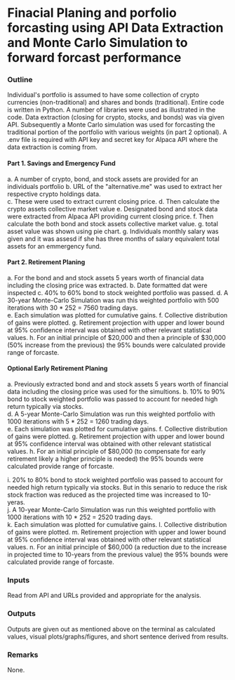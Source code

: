 # Finacial Planing and porfolio forcasting using API Data Extraction and Monte Carlo Simulation to forward forcast performance

### Outline

Individual's portfolio is assumed to have some collection of crypto currencies (non-traditional) and shares and bonds (traditional). Entire code is written in Python. A number of libraries were used as illustrated in the code. Data extraction (closing for crypto, stocks, and bonds) was via given API. Subsequently a Monte Carlo simulation was used for forcasting the traditional portion of the portfolio with various weights (in part 2 optional). A .env file is required with API key and secret key for Alpaca API where the data extraction is coming from.   

#### Part 1. Savings and Emergency Fund
a. A number of crypto, bond, and stock assets are provided for an individuals portfolio 
b. URL of the "alternative.me" was used to extract her respective crypto holdings data.  
c. These were used to extract current closing price.
d. Then calculate the crypto assets collective market value
e. Designated bond and stock data were extracted from Alpaca API providing current closing price. 
f. Then calculate the both bond and stock assets collective market value.
g. total asset value was shown using pie chart.
g. Individuals monthly salary was given and it was assesd if she has three months of salary equivalent total assets for an emmergency fund.

#### Part 2. Retirement Planing

a. For the bond and and stock assets 5 years worth of financial data including the closing price was extracted. 
b. Date formatted dat were inspected 
c. 40% to 60% bond to stock weighted portfolio was passed. 
d. A 30-year Monte-Carlo Simulation was run this weighted portfolio with 500 iterations with 30 * 252 = 7560 trading days.  
e. Each simulation was plotted for cumulative gains.
f. Collective distribution of gains were plotted.
g. Retirement projection with upper and lower bound at 95% confidence interval was obtained with other relevant statistical values.
h. For an initial principle of $20,000 and then a principle of $30,000 (50% increase from the previous) the 95% bounds were calculated provide range of forcaste. 

#### Optional Early Retirement Planing

a. Previously extracted bond and and stock assets 5 years worth of financial data including the closing price was used for the simultions. 
b. 10% to 90% bond to stock weighted portfolio was passed to account for needed high return typically via stocks.  
d. A 5-year Monte-Carlo Simulation was run this weighted portfolio with 1000 iterations with 5 * 252 = 1260 trading days.  
e. Each simulation was plotted for cumulative gains.
f. Collective distribution of gains were plotted.
g. Retirement projection with upper and lower bound at 95% confidence interval was obtained with other relevant statistical values.
h. For an initial principle of $80,000 (to compensate for early retirement likely a higher principle is needed) the 95% bounds were calculated provide range of forcaste.

i. 20% to 80% bond to stock weighted portfolio was passed to account for needed high return typically via stocks. But in this senario to reduce the risk stock fraction was reduced as the projected time was increased to 10-yeras.  
j. A 10-year Monte-Carlo Simulation was run this weighted portfolio with 1000 iterations with 10 * 252 = 2520 trading days.  
k. Each simulation was plotted for cumulative gains.
l. Collective distribution of gains were plotted.
m. Retirement projection with upper and lower bound at 95% confidence interval was obtained with other relevant statistical values.
n. For an initial principle of $60,000 (a reduction due to the increase in projected time to 10-years from the previous value) the 95% bounds were calculated provide range of forcaste.

### Inputs
Read from API and URLs provided and appropriate for the analysis. 

### Outputs
Outputs are given out as mentioned above on the terminal as calculated values, visual plots/graphs/figures, and short sentence derived from results. 

### Remarks
None.